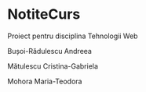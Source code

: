# NotiteCurs
Proiect pentru disciplina Tehnologii Web

Bușoi-Rădulescu Andreea

Mătulescu Cristina-Gabriela

Mohora Maria-Teodora
